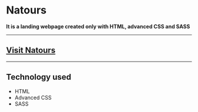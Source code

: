 # Natours

**It is a landing webpage created only with HTML, advanced CSS and SASS**

---

<h2><a href="https://dynamic-figolla-829797.netlify.app/" target="_blink">Visit Natours</a></h2>

---

<h2>Technology used</h2>
<ul>
    <li>HTML</li>
    <li>Advanced CSS</li>
    <li>SASS</li>
</ul>

